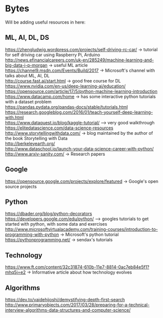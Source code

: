 # Bytes  
Will be adding useful resources in here:  
## ML, AI, DL, DS  
https://zhengludwig.wordpress.com/projects/self-driving-rc-car/ -> tutorial for self driving car using Raspberry Pi, Arduino  
http://news.efinancialcareers.com/uk-en/285249/machine-learning-and-big-data-j-p-morgan -> useful ML article  
https://channel9.msdn.com/Events/Build/2017 -> Microsoft's channel with talks about ML, AI, DL  
http://course.fast.ai/start.html -> good free course for DL  
https://www.nvidia.com/en-us/deep-learning-ai/education/  
https://opensource.com/article/17/5/python-machine-learning-introduction  
https://www.datacamp.com/home -> has some interactive python tutorials with a dataset problem  
https://pandas.pydata.org/pandas-docs/stable/tutorials.html  
https://research.googleblog.com/2016/01/teach-yourself-deep-learning-with.html  
https://www.dataquest.io/blog/kaggle-tutorial/ --> very good walkthrough  
https://elitedatascience.com/data-science-resources  
http://www.storytellingwithdata.com/  -> blog maintained by the author of the book Storytelling with Data  
http://berkeleyearth.org/  
http://www.dataschool.io/launch-your-data-science-career-with-python/  
http://www.arxiv-sanity.com/  -> Research papers

## Google  
https://opensource.google.com/projects/explore/featured -> Google's open source projects  

## Python  
https://dbader.org/blog/python-decorators  
https://developers.google.com/edu/python/ --> googles tutorials to get started with python, with some data and exercises  
http://www.microsoftvirtualacademy.com/training-courses/introduction-to-programming-with-python -> Microsoft's python tutorial  
https://pythonprogramming.net/ -> sendax's tutorials  

## Technology  
https://www.ft.com/content/32c31874-610b-11e7-8814-0ac7eb84e5f1?mhq5j=e2 -> Informative article about how technology evolves   

## Algorithms  
https://dev.to/vaidehijoshi/demystifying-depth-first-search  
http://www.primaryobjects.com/2017/03/28/preparing-for-a-technical-interview-algorithms-data-structures-and-computer-science/  


 
 




